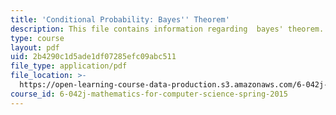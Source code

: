 ```yaml
---
title: 'Conditional Probability: Bayes'' Theorem'
description: This file contains information regarding  bayes' theorem.
type: course
layout: pdf
uid: 2b4290c1d5ade1df07285efc09abc511
file_type: application/pdf
file_location: >-
  https://open-learning-course-data-production.s3.amazonaws.com/6-042j-mathematics-for-computer-science-spring-2015/2b4290c1d5ade1df07285efc09abc511_MIT6_042JS15_BayesTheorm.pdf
course_id: 6-042j-mathematics-for-computer-science-spring-2015
---
```

